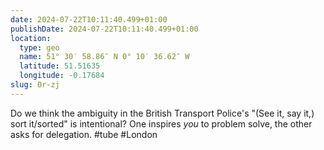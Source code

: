 ```yaml
---
date: 2024-07-22T10:11:40.499+01:00
publishDate: 2024-07-22T10:11:40.499+01:00
location:
  type: geo
  name: 51° 30′ 58.86″ N 0° 10′ 36.62″ W
  latitude: 51.51635
  longitude: -0.17684
slug: 0r-zj
---
```


Do we think the ambiguity in the British Transport Police's "(See it, say it,) sort it/sorted" is intentional? One inspires _you_ to problem solve, the other asks for delegation. #tube #London
